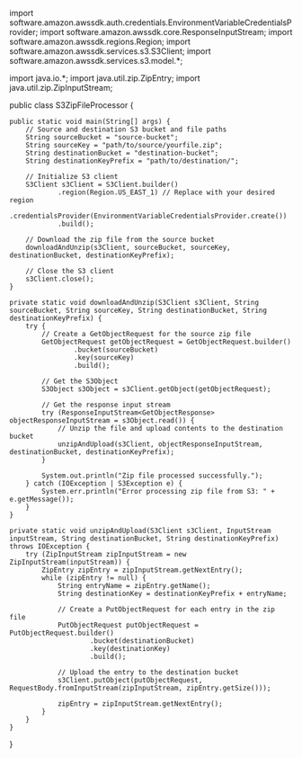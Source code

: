 import software.amazon.awssdk.auth.credentials.EnvironmentVariableCredentialsProvider;
import software.amazon.awssdk.core.ResponseInputStream;
import software.amazon.awssdk.regions.Region;
import software.amazon.awssdk.services.s3.S3Client;
import software.amazon.awssdk.services.s3.model.*;

import java.io.*;
import java.util.zip.ZipEntry;
import java.util.zip.ZipInputStream;

public class S3ZipFileProcessor {

    public static void main(String[] args) {
        // Source and destination S3 bucket and file paths
        String sourceBucket = "source-bucket";
        String sourceKey = "path/to/source/yourfile.zip";
        String destinationBucket = "destination-bucket";
        String destinationKeyPrefix = "path/to/destination/";

        // Initialize S3 client
        S3Client s3Client = S3Client.builder()
                .region(Region.US_EAST_1) // Replace with your desired region
                .credentialsProvider(EnvironmentVariableCredentialsProvider.create())
                .build();

        // Download the zip file from the source bucket
        downloadAndUnzip(s3Client, sourceBucket, sourceKey, destinationBucket, destinationKeyPrefix);

        // Close the S3 client
        s3Client.close();
    }

    private static void downloadAndUnzip(S3Client s3Client, String sourceBucket, String sourceKey, String destinationBucket, String destinationKeyPrefix) {
        try {
            // Create a GetObjectRequest for the source zip file
            GetObjectRequest getObjectRequest = GetObjectRequest.builder()
                    .bucket(sourceBucket)
                    .key(sourceKey)
                    .build();

            // Get the S3Object
            S3Object s3Object = s3Client.getObject(getObjectRequest);

            // Get the response input stream
            try (ResponseInputStream<GetObjectResponse> objectResponseInputStream = s3Object.read()) {
                // Unzip the file and upload contents to the destination bucket
                unzipAndUpload(s3Client, objectResponseInputStream, destinationBucket, destinationKeyPrefix);
            }

            System.out.println("Zip file processed successfully.");
        } catch (IOException | S3Exception e) {
            System.err.println("Error processing zip file from S3: " + e.getMessage());
        }
    }

    private static void unzipAndUpload(S3Client s3Client, InputStream inputStream, String destinationBucket, String destinationKeyPrefix) throws IOException {
        try (ZipInputStream zipInputStream = new ZipInputStream(inputStream)) {
            ZipEntry zipEntry = zipInputStream.getNextEntry();
            while (zipEntry != null) {
                String entryName = zipEntry.getName();
                String destinationKey = destinationKeyPrefix + entryName;

                // Create a PutObjectRequest for each entry in the zip file
                PutObjectRequest putObjectRequest = PutObjectRequest.builder()
                        .bucket(destinationBucket)
                        .key(destinationKey)
                        .build();

                // Upload the entry to the destination bucket
                s3Client.putObject(putObjectRequest, RequestBody.fromInputStream(zipInputStream, zipEntry.getSize()));

                zipEntry = zipInputStream.getNextEntry();
            }
        }
    }
}
